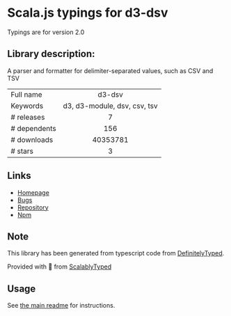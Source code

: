 
# Scala.js typings for d3-dsv

Typings are for version 2.0

## Library description:
A parser and formatter for delimiter-separated values, such as CSV and TSV

|                    |                 |
| ------------------ | :-------------: |
| Full name          | d3-dsv |
| Keywords           | d3, d3-module, dsv, csv, tsv |
| # releases         | 7 |
| # dependents       | 156 |
| # downloads        | 40353781 |
| # stars            | 3 |

## Links
- [Homepage](https://d3js.org/d3-dsv/)
- [Bugs](https://github.com/d3/d3-dsv/issues)
- [Repository](https://github.com/d3/d3-dsv)
- [Npm](https://www.npmjs.com/package/d3-dsv)
    


## Note
This library has been generated from typescript code from [DefinitelyTyped](https://definitelytyped.org).

Provided with :purple_heart: from [ScalablyTyped](https://github.com/oyvindberg/ScalablyTyped)

## Usage
See [the main readme](../../readme.md) for instructions.


